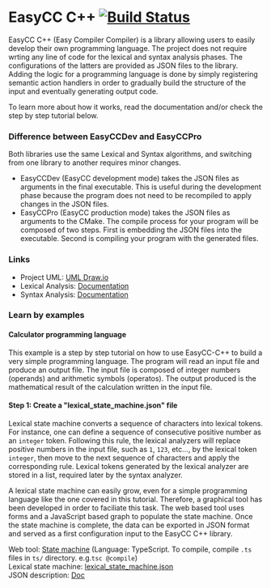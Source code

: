 EasyCC C++ [![Build Status](https://travis-ci.org/amirbawab/EasyCC-CPP.svg?branch=master)](https://travis-ci.org/amirbawab/EasyCC-CPP)
============

EasyCC C++ (Easy Compiler Compiler) is a library allowing users to easily develop their own programming language. The project does not require wrting any line of code for the lexical and syntax analysis phases. The configurations of the latters are provided as JSON files to the library. Adding the logic for a programming language is done by simply registering semantic action handlers in order to gradually build the structure of the input and eventually generating output code.

To learn more about how it works, read the documentation and/or check the step by step tutorial below.

### Difference between EasyCCDev and EasyCCPro
Both libraries use the same Lexical and Syntax algorithms, and switching from one library to another requires minor changes. 
* EasyCCDev (EasyCC development mode) takes the JSON files as arguments in the final executable. This is useful during the development phase because the program does not need to be recompiled to apply changes in the JSON files.
* EasyCCPro (EasyCC production mode) takes the JSON files as arguments to the CMake. The compile process for your program will be composed of two steps. First is embedding the JSON files into the executable. Second is compiling your program with the generated files.

### Links
* Project UML: <a href="https://drive.google.com/file/d/0B8fWEFscW3Z4SzlpMnpETkdPOGs/view">UML Draw.io</a>
* Lexical Analysis: <a href="src/lexical">Documentation</a>
* Syntax Analysis: <a href="src/syntax">Documentation</a>

### Learn by examples
#### Calculator programming language
This example is a step by step tutorial on how to use EasyCC-C++ to build a very simple programming language. The program will read an input file and produce an output file. The input file is composed of integer numbers (operands) and arithmetic symbols (operatos). The output produced is the mathematical result of the calculation written in the input file.

#### Step 1: Create a "lexical_state_machine.json" file
Lexical state machine converts a sequence of characters into lexical tokens. For instance, one can define a sequence of consecutive positive number as an `integer` token. Following this rule, the lexical analyzers will replace positive numbers in the input file, such as `1`, `123`, etc..., by the lexical token `integer`, then move to the next sequence of characters and apply the corresponding rule. Lexical tokens generated by the lexical analyzer are stored in a list, required later by the syntax analyzer.  

A lexical state machine can easily grow, even for a simple programming language like the one covered in this tutorial. Therefore, a graphical tool has been developed in order to faciliate this task. The web based tool uses forms and a JavaScript based graph to populate the state machine. Once the state machine is complete, the data can be exported in JSON format and served as a first configuration input to the EasyCC C++ library. 

Web tool: <a href="tools/gui">State machine</a> (Language: TypeScript. To compile, compile `.ts` files in `ts/` directory. e.g.`tsc @compile`)  
Lexical state machine: <a href="resources/src/calculator/lexical_state_machine.json">lexical_state_machine.json</a>  
JSON description: <a href="src/lexical#state-machine">Doc</a>
